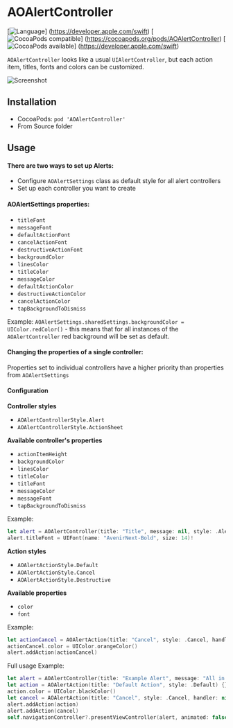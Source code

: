 # AOAlertController
[![Language](http://img.shields.io/badge/language-swift%203.0-brightgreen.svg?style=flat)]
(https://developer.apple.com/swift)
[![CocoaPods compatible](http://img.shields.io/badge/cocoapods-v%201.2-blue.svg?style=flat)]
(https://cocoapods.org/pods/AOAlertController)
[![CocoaPods available](http://img.shields.io/badge/available-iOS%208.2-orange.svg)]
(https://developer.apple.com/swift)

`AOAlertController` looks like a usual `UIAlertController`, but each action item, titles, fonts and colors can be customized.

![Screenshot](demo.gif)

## Installation
- CocoaPods: `pod 'AOAlertController'`
- From Source folder

## Usage

#### There are two ways to set up Alerts:
- Configure `AOAlertSettings` class as default style for all alert controllers
- Set up each controller you want to create 

#### AOAlertSettings properties:
- `titleFont`
- `messageFont`
- `defaultActionFont`
- `cancelActionFont`
- `destructiveActionFont`
- `backgroundColor`
- `linesColor`
- `titleColor`
- `messageColor`
- `defaultActionColor`
- `destructiveActionColor`
- `cancelActionColor`
- `tapBackgroundToDismiss`

Example:
`AOAlertSettings.sharedSettings.backgroundColor = UIColor.redColor()` - this means that for all instances of the `AOAlertController` red background will be set as default.

#### Changing the properties of a single controller:
Properties set to individual controllers have a higher priority than properties from `AOAlertSettings`

#### Configuration
**Controller styles**
- `AOAlertControllerStyle.Alert`
- `AOAlertControllerStyle.ActionSheet`

**Available controller's properties**
- `actionItemHeight`
- `backgroundColor`
- `linesColor`
- `titleColor`
- `titleFont`
- `messageColor`
- `messageFont`
- `tapBackgroundToDismiss`

Example:
```Swift
let alert = AOAlertController(title: "Title", message: nil, style: .Alert)
alert.titleFont = UIFont(name: "AvenirNext-Bold", size: 14)!
```

**Action styles**
- `AOAlertActionStyle.Default`
- `AOAlertActionStyle.Cancel`
- `AOAlertActionStyle.Destructive`

**Available properties**
- `color`
- `font`

Example:
```Swift
let actionCancel = AOAlertAction(title: "Cancel", style: .Cancel, handler: nil)
actionCancel.color = UIColor.orangeColor()
alert.addAction(actionCancel)
```

Full usage Example:
```Swift
let alert = AOAlertController(title: "Example Alert", message: "All in one", style: .Alert)
let action = AOAlertAction(title: "Default Action", style: .Default) {}
action.color = UIColor.blackColor()
let cancel = AOAlertAction(title: "Cancel", style: .Cancel, handler: nil)
alert.addAction(action)
alert.addAction(cancel)
self.navigationController?.presentViewController(alert, animated: false, completion: nil)
```
